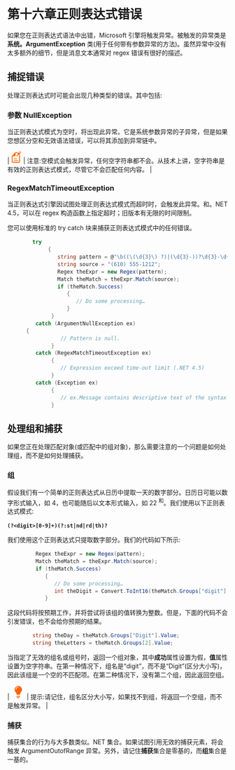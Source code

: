 # 第十六章正则表达式错误

如果您在正则表达式语法中出错，Microsoft 引擎将触发异常。被触发的异常类是**系统。ArgumentException** 类(用于任何带有参数异常的方法)。虽然异常中没有太多额外的细节，但是消息文本通常对 regex 错误有很好的描述。

## 捕捉错误

处理正则表达式时可能会出现几种类型的错误。其中包括:

### 参数 NullException

当正则表达式模式为空时，将出现此异常。它是系统参数异常的子异常，但是如果您想区分空和无效语法错误，可以将其添加到异常链中。

| ![](img/note.png) | 注意:空模式会触发异常，任何空字符串都不会。从技术上讲，空字符串是有效的正则表达式模式，尽管它不会匹配任何内容。 |

### RegexMatchTimeoutException

当正则表达式引擎因试图处理正则表达式模式而超时时，会触发此异常。和。NET 4.5，可以在 regex 构造函数上指定超时；旧版本有无限的时间限制。

您可以使用标准的 try catch 块来捕获正则表达式模式中的任何错误。

```cs
        try
             {
                string pattern = @"\b((\(\d{3}\) ?)|(\d{3}-))?\d{3}-\d{4}\b");
                string source = "(610) 555-1212";
                Regex theExpr = new Regex(pattern);
                Match theMatch = theExpr.Match(source);
                if (theMatch.Success)
                   {
                      // Do some processing…
                   }
              }
         catch (ArgumentNullException ex)
      {
                 // Pattern is null.
              }
         catch (RegexMatchTimeoutException ex)
              {
                 // Expression exceed time-out limit (.NET 4.5)
              }
         catch (Exception ex)
              {
                 // ex.Message contains descriptive text of the syntax error
              }

```

## 处理组和捕获

如果您正在处理匹配对象(或匹配中的组对象)，那么需要注意的一个问题是如何处理组，而不是如何处理捕获。

### 组

假设我们有一个简单的正则表达式从日历中提取一天的数字部分。日历日可能以数字形式输入，如 4，也可能随后以文本形式输入，如 22 <sup>和</sup>。我们使用以下正则表达式模式:

**`(?<digit>[0-9]+)(?:st|nd|rd|th)?`**

我们使用这个正则表达式只提取数字部分。我们的代码如下所示:

```cs
         Regex theExpr = new Regex(pattern);
         Match theMatch = theExpr.Match(source);
         if (theMatch.Success)
            {
               // Do some processing…
               int theDigit = Convert.ToInt16(theMatch.Groups["digit"].Value);
            }

```

这段代码将按预期工作，并将尝试将该组的值转换为整数。但是，下面的代码不会引发错误，也不会给你预期的结果。

```cs
        string theDay = theMatch.Groups["Digit"].Value;
        string theLetters = theMatch.Groups[2].Value;

```

当指定了无效的组名或组号时，返回一个组对象，其中**成功**属性设置为假，**值**属性设置为空字符串。在第一种情况下，组名是“digit”，而不是“Digit”(区分大小写)，因此该组是一个空的不匹配项。在第二种情况下，没有第二个组，因此返回空组。

| ![](img/tip.png) | 提示:请记住，组名区分大小写，如果找不到组，将返回一个空组，而不是触发异常。 |

### 捕获

捕获集合的行为与大多数类似。NET 集合。如果试图引用无效的捕获元素，将会触发 ArgumentOutofRange 异常。另外，请记住**捕获**集合是零基的，而**组**集合是一基的。